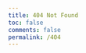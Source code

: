 ```yaml
---
title: 404 Not Found
toc: false
comments: false
permalink: /404
---
```

<script type="text/javascript" src="http://www.qq.com/404/search_children.js" charset="utf-8" homePageUrl="https://hsiangho.github.io" homePageName="Back to my homepage"></script>


